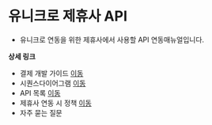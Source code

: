 # 유니크로 제휴사 API

* 유니크로 연동을 위한 제휴사에서 사용할 API 연동매뉴얼입니다.

**상세 링크**

* 결제 개발 가이드 [이동](readme/intro.md)
* 시퀀스다이어그램 [이동](readme/mainbusinessdesign.md)
* API 목록 [이동](readme/api/)
* 제휴사 연동 시 정책 [이동](readme/policy.md)
* 자주 묻는 질문
